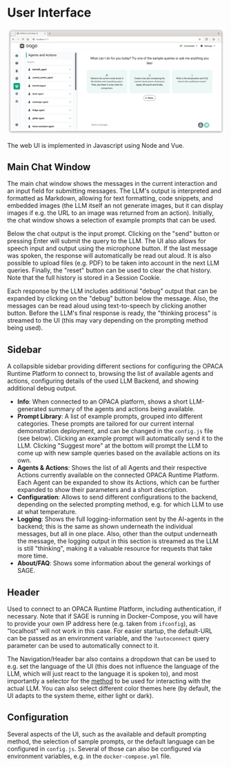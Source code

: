 # User Interface

![SAGE UI Screenshot](img/opaca-llm-ui.png)

The web UI is implemented in Javascript using Node and Vue. 

## Main Chat Window

The main chat window shows the messages in the current interaction and an input field for submitting messages. The LLM's output is interpreted and formatted as Markdown, allowing for text formatting, code snippets, and embedded images (the LLM itself an not generate images, but it can display images if e.g. the URL to an image was returned from an action). Initially, the chat window shows a selection of example prompts that can be used.

Below the chat output is the input prompt. Clicking on the "send" button or pressing Enter will submit the query to the LLM. The UI also allows for speech input and output using the microphone button. If the last message was spoken, the response will automatically be read out aloud. It is also possible to upload files (e.g. PDF) to be taken into account in the next LLM queries. Finally, the "reset" button can be used to clear the chat history. Note that the full history is stored in a Session Cookie.

Each response by the LLM includes additional "debug" output that can be expanded by clicking on the "debug" button below the message. Also, the messages can be read aloud using text-to-speech by clicking another button. Before the LLM's final response is ready, the "thinking process" is streamed to the UI (this may vary depending on the prompting method being used).

## Sidebar

A collapsible sidebar providing different sections for configuring the OPACA Runtime Platform to connect to, browsing the list of available agents and actions, configuring details of the used LLM Backend, and showing additional debug output.

* **Info**: When connected to an OPACA platform, shows a short LLM-generated summary of the agents and actions being available.
* **Prompt Library**: A list of example prompts, grouped into different categories. These prompts are tailored for our current internal demonstration deployment, and can be changed in the `config.js` file (see below). Clicking an example prompt will automatically send it to the LLM. Clicking "Suggest more" at the bottom will prompt the LLM to come up with new sample queries based on the available actions on its own.
* **Agents & Actions**: Shows the list of all Agents and their respective Actions currently available on the connected OPACA Runtime Platform. Each Agent can be expanded to show its Actions, which can be further expanded to show their parameters and a short description.
* **Configuration**: Allows to send different configurations to the backend, depending on the selected prompting method, e.g. for which LLM to use at what temperature.
* **Logging**: Shows the full logging-information sent by the AI-agents in the backend; this is the same as shown underneath the individual messages, but all in one place. Also, other than the output underneath the message, the logging output in this section is streamed as the LLM is still "thinking", making it a valuable resource for requests that take more time.
* **About/FAQ**: Shows some information about the general workings of SAGE.


## Header

Used to connect to an OPACA Runtime Platform, including authentication, if necessary. Note that if SAGE is running in Docker-Compose, you will have to provide your own IP address here (e.g. taken from `ifconfig`), as "localhost" will not work in this case. For easier startup, the default-URL can be passed as an environment variable, and the `?autoconnect` query parameter can be used to automatically connect to it.

The Navigation/Header bar also contains a dropdown that can be used to e.g. set the language of the UI (this does not influence the language of the LLM, which will just react to the language it is spoken to), and most importantly a selector for the [method](methods_overview.md) to be used for interacting with the actual LLM. You can also select different color themes here (by default, the UI adapts to the system theme, either light or dark).

## Configuration

Several aspects of the UI, such as the available and default prompting method, the selection of sample prompts, or the default language can be configured in `config.js`. Several of those can also be configured via environment variables, e.g. in the `docker-compose.yml` file.
